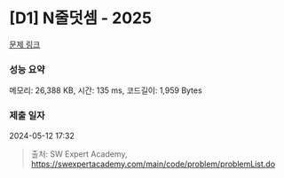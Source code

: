 # [D1] N줄덧셈 - 2025 

[문제 링크](https://swexpertacademy.com/main/code/problem/problemDetail.do?contestProbId=AV5QFZtaAscDFAUq) 

### 성능 요약

메모리: 26,388 KB, 시간: 135 ms, 코드길이: 1,959 Bytes

### 제출 일자

2024-05-12 17:32



> 출처: SW Expert Academy, https://swexpertacademy.com/main/code/problem/problemList.do
